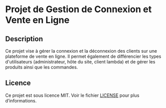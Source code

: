 # Projet de Gestion de Connexion et Vente en Ligne

## Description
Ce projet vise à gérer la connexion et la déconnexion des clients sur une plateforme de vente en ligne. Il permet également de différencier les types d'utilisateurs (administrateur, hôte du site, client lambda) et de gérer les produits ainsi que les commandes.

## Licence
Ce projet est sous licence MIT. Voir le fichier [LICENSE](LICENSE) pour plus d’informations.

